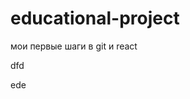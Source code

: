# educational-project
мои первые шаги в git и react
<!DOCTYPE html>
<html>
 <head>
  <meta charset="utf-8" />
  <title></title>
 </head>
 <body>
  <div id="like_button_container"></div>
  <p>dfd</p>
  <p>ede</p>    
  <!-- ... other HTML ... -->
  <!-- Load React. -->
  <!-- Note: when deploying, replace "development.js" with "production.min.js". -->
 <script src="https://unpkg.com/react@16/umd/react.development.js" crossorigin></script>
 <script src="https://unpkg.com/react-dom@16/umd/react-dom.development.js" crossorigin></script>
 <!-- Load our React component. -->
  <script src="launcher.js"></script>
</body>
</html>
